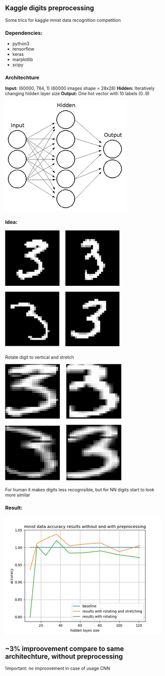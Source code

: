 ## Kaggle digits preprocessing

Some trics for kaggle mnist data recognition competition

### Dependencies:

* python3
* tensorflow
* keras
* marplotlib
* scipy

### Architechture

**Input:** (60000, 784, 1) (60000 images shape = 28x28)
**Hidden:** Iteratively changing hidden layer size
**Output:** One hot vector with 10 labels (0..9)

![screenshot](screenshots/mlp.png?raw=true)

### Idea:

![screenshot](screenshots/digits_before.png?raw=true)

Rotate digit to vertical and stretch


![screenshot](screenshots/digits_after.png?raw=true)

For human it makes digits less recognisible, but for NN digits start to look more similar

### Result:

![screenshot](screenshots/results.png?raw=true)

## **~3% improovement compare to same architechture, without preprocessing**

!important: no improovement in case of usage CNN